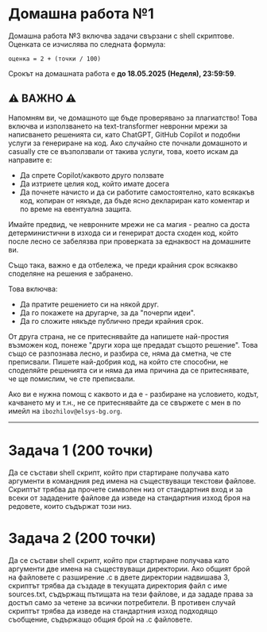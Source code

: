 # Домашна работа №1

Домашна работа №3 включва задачи свързани с shell скриптове.
Оценката се изчислява по следната формула:

```plaintext
оценка = 2 + (точки / 100)
```

Срокът на домашната работа е **до 18.05.2025 (Неделя), 23:59:59**.

## ⚠️ ВАЖНО ⚠️

Напомням ви, че домашното ще бъде проверявано за плагиатство! Това включва и използването
на text-transformer невронни мрежи за написването решенията си, като ChatGPT, GitHub
Copilot и подобни услуги за генериране на код. Ако случайно сте почнали домашното
и casually сте се възползвали от такива услуги, това, което искам да направите е:

- Да спрете Copilot/каквото друго ползвате
- Да изтриете целия код, който имате досега
- Да почнете начисто и да си работите самостоятелно, като всякакъв код, копиран
  от някъде, да бъде ясно деклариран като коментар и по време на евентуална защита.

Имайте предвид, че невронните мрежи не са магия - реално са доста детерминистични
в изхода си и генерират доста сходен код, който после лесно се забелязва при проверката
за еднаквост на домашните ви.

Също така, важно е да отбележа, че преди крайния срок всякакво споделяне на решения
е забранено.

Това включва:

- Да пратите решението си на някой друг.
- Да го покажете на другарче, за да "почерпи идеи".
- Да го сложите някъде публично преди крайния срок.

От друга страна, не се притеснявайте да напишете най-простия възможен код, понеже
"други хора ще предадат същото решение". Това също се разпознава лесно, и разбира
се, няма да сметна, че сте преписвали. Пишете най-добрия код, на който сте способни,
не споделяйте решенията си и няма да има причина да се притеснявате, че ще помислим,
че сте преписвали.

Ако ви е нужна помощ с каквото и да е - разбиране на условието, кодът, качването
му и т.н., не се притеснявайте да се свържете с мен в по
имейл на `ibozhilov@elsys-bg.org`.


---


# Задача 1 (200 точки)

Да се състави shell скрипт, който при стартиране получава като аргументи в командния ред имена на съществуващи текстови файлове. Скриптът трябва да прочете символен низ от стандартния вход и за всеки от зададените файлове да изведе на стандартния изход броя на редовете, които съдържат този низ. 

# Задача 2 (200 точки)

Да се състави shell скрипт, който при стартиране получава като аргументи две имена на съществуващи директории. Ако общият брой на файловете с разширение .c в двете директории надвишава 3, скриптът трябва да създаде в текущата директория файл с име sources.txt, съдържащ пътищата на тези файлове, и да зададе права за достъп само за четене за всички потребители. В противен случай скриптът трябва да изведе на стандартния изход подходящо съобщение, съдържащо общия брой на .c файловете.
